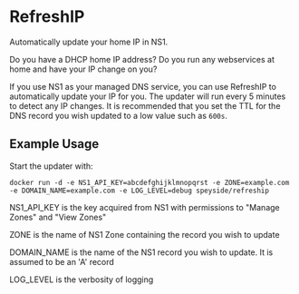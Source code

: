 # RefreshIP
Automatically update your home IP in NS1.

Do you have a DHCP home IP address? Do you run any webservices at home and have your IP change on you?

If you use NS1 as your managed DNS service, you can use RefreshIP to automatically update your IP for you.
The updater will run every 5 minutes to detect any IP changes. It is recommended that you set the TTL for the DNS
record you wish updated to a low value such as `600s`.

## Example Usage
Start the updater with:
```
docker run -d -e NS1_API_KEY=abcdefghijklmnopqrst -e ZONE=example.com -e DOMAIN_NAME=example.com -e LOG_LEVEL=debug speyside/refreship
```

NS1_API_KEY is the key acquired from NS1 with permissions to "Manage Zones" and "View Zones"

ZONE is the name of NS1 Zone containing the record you wish to update

DOMAIN_NAME is the name of the NS1 record you wish to update. It is assumed to be an 'A' record

LOG_LEVEL is the verbosity of logging

